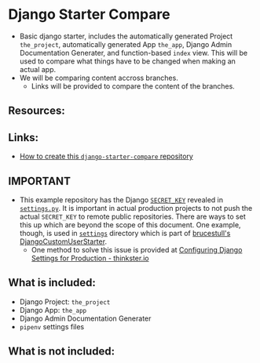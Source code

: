 # Django Starter Compare
* Basic django starter, includes the automatically generated Project `the_project`, automatically generated App `the_app`, Django Admin Documentation Generater, and function-based `index` view. This will be used to compare what things have to be changed when making an actual app.
* We will be comparing content accross branches.
    * Links will be provided to compare the content of the branches.

## Resources:


## Links:
* [How to create this `django-starter-compare` repository](#)


## **IMPORTANT**
* This example repository has the Django [`SECRET_KEY`](https://docs.djangoproject.com/en/4.0/ref/settings/#secret-key) revealed in [`settings.py`](). It is important in actual production projects to not push the actual `SECRET_KEY` to remote public repositories. There are ways to set this up which are beyond the scope of this document. One example, though, is used in [`settings`](https://github.com/brucestull/DjangoCustomUserStarter/tree/main/my_current_project/settings) directory which is part of [brucestull's DjangoCustomUserStarter](https://github.com/brucestull/DjangoCustomUserStarter).
    * One method to solve this issue is provided at [Configuring Django Settings for Production - thinkster.io](https://thinkster.io/tutorials/configuring-django-settings-for-production)


## What is included:
* Django Project: `the_project`
* Django App: `the_app`
* Django Admin Documentation Generater
* `pipenv` settings files


## What is not included:
